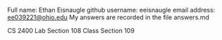 Full name: Ethan Eisnaugle
github username: eeisnaugle
email address: ee039221@ohio.edu
My answers are recorded in the file answers.md

CS 2400
Lab Section 108
Class Section 109
